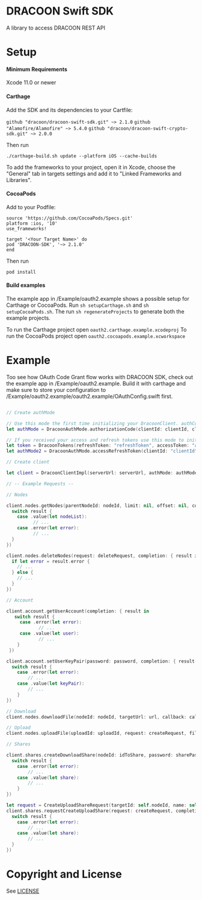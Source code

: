 # DRACOON Swift SDK

A library to access DRACOON REST API

# Setup

#### Minimum Requirements

Xcode 11.0 or newer

#### Carthage

Add the SDK and its dependencies to your Cartfile:

`github "dracoon/dracoon-swift-sdk.git" ~> 2.1.0`
`github "Alamofire/Alamofire" ~> 5.4.0`
`github "dracoon/dracoon-swift-crypto-sdk.git" ~> 2.0.0`

Then run

`./carthage-build.sh update --platform iOS --cache-builds`

To add the frameworks to your project, open it in Xcode, choose the "General" tab in targets settings and add it to "Linked Frameworks and Libraries".

#### CocoaPods

Add to your Podfile:
```
source 'https://github.com/CocoaPods/Specs.git'
platform :ios, '10'
use_frameworks!

target '<Your Target Name>' do
pod 'DRACOON-SDK', '~> 2.1.0'
end
```
Then run

`pod install`

#### Build examples

The example app in /Example/oauth2.example shows a possible setup for Carthage or CocoaPods.
Run `sh setupCarthage.sh` and `sh setupCocoaPods.sh`.
The run `sh regenerateProjects` to generate both the example projects.

To run the Carthage project open `oauth2.carthage.example.xcodeproj`
To run the CocoaPods project open `oauth2.cocoapods.example.xcworkspace`

# Example

Too see how OAuth Code Grant flow works with DRACOON SDK, check out the example app in /Example/oauth2.example.
Build it with carthage and make sure to store your configuration to /Example/oauth2.example/oauth2.example/OAuthConfig.swift first.

```swift

// Create authMode

// Use this mode the first time initializing your DracoonClient. authCode is the code from your OAuth2 code flow authorization response.
let authMode = DracoonAuthMode.authorizationCode(clientId: clientId, clientSecret: clientSecret, authorizationCode: authCode)

// If you received your access and refresh tokens use this mode to initialize your DracoonClient.
let token = DracoonTokens(refreshToken: "refreshToken", accessToken: "accessToken", timestamp: Date(), accessTokenValidity: 3600)
let authMode2 = DracoonAuthMode.accessRefreshToken(clientId: "clientId", clientSecret: "clientSecret", tokens: token)

// Create client

let client = DracoonClientImpl(serverUrl: serverUrl, authMode: authMode, getEncryptionPassword: getEncryptionPassword)

// -- Example Requests --

// Nodes

client.nodes.getNodes(parentNodeId: nodeId, limit: nil, offset: nil, completion: { result in
  switch result {
    case .value(let nodeList):
          // ...
    case .error(let error):
          // ...
  }
})

client.nodes.deleteNodes(request: deleteRequest, completion: { result in
  if let error = result.error {
    // ...
  } else {
    // ...
  }
})

// Account

client.account.getUserAccount(completion: { result in
   switch result {
     case .error(let error):
            // ...
     case .value(let user):
            // ...
    }
 })

client.account.setUserKeyPair(password: password, completion: { result in
  switch result {
    case .error(let error):
        // ...
    case .value(let keyPair):
        // ...
    }
})

// Download
client.nodes.downloadFile(nodeId: nodeId, targetUrl: url, callback: callback)

// Upload
client.nodes.uploadFile(uploadId: uploadId, request: createRequest, filePath: filePath, callback: callback, resolutionStrategy: .autorename)

// Shares

client.shares.createDownloadShare(nodeId: idToShare, password: sharePassword, completion: { result in
  switch result {
    case .error(let error):
        // ...
    case .value(let share):
        // ...
    }
})

let request = CreateUploadShareRequest(targetId: self.nodeId, name: self.containerName){$0.expiration = expiration; $0.password = password; $0.notes = notes}
client.shares.requestCreateUploadShare(request: createRequest, completion: { result in
  switch result {
    case .error(let error):
        // ...
    case .value(let share):
        // ...
  }
})

```

# Copyright and License

See [LICENSE](LICENSE)
